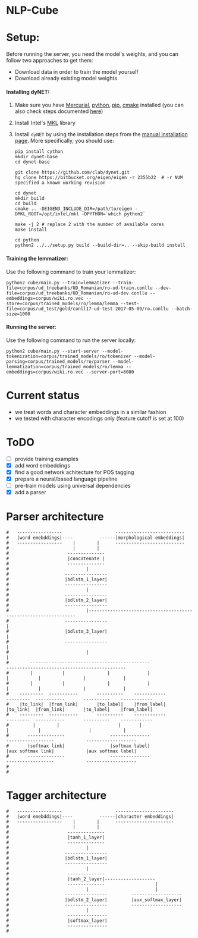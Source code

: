 # NLP-Cube

# Setup:

Before running the server, you need the model's weights, and you can follow two approaches to get them:
* Download data in order to train the model yourself
* Download already existing model weights 


#### Installing dyNET:

1. Make sure you have [Mercurial](https://www.mercurial-scm.org/wiki/Download), [python](https://www.python.org/downloads/), [pip](https://pip.pypa.io/en/stable/installing/), [cmake](https://cmake.org/install/) installed (you can also check steps documented [here](http://dynet.readthedocs.io/en/latest/python.html#installing-a-cutting-edge-and-or-gpu-version))
2. Install Intel's [MKL](https://software.seek.intel.com/performance-libraries) library
3. Install `dyNET` by using the installation steps from the [manual installation page](http://dynet.readthedocs.io/en/latest/python.html#manual-installation). More specifically, you should use:

    ```
    pip install cython
    mkdir dynet-base
    cd dynet-base

    git clone https://github.com/clab/dynet.git
    hg clone https://bitbucket.org/eigen/eigen -r 2355b22  # -r NUM specified a known working revision

    cd dynet
    mkdir build
    cd build
    cmake .. -DEIGEN3_INCLUDE_DIR=/path/to/eigen -DMKL_ROOT=/opt/intel/mkl -DPYTHON=`which python2`

    make -j 2 # replace 2 with the number of available cores
    make install

    cd python
    python2 ../../setup.py build --build-dir=.. --skip-build install
    ```
    

#### Training the lemmatizer:

Use the following command to train your lemmatizer:

```python2 cube/main.py --train=lemmatizer --train-file=corpus/ud_treebanks/UD_Romanian/ro-ud-train.conllu --dev-file=corpus/ud_treebanks/UD_Romanian/ro-ud-dev.conllu --embeddings=corpus/wiki.ro.vec --store=corpus/trained_models/ro/lemma/lemma --test-file=corpus/ud_test/gold/conll17-ud-test-2017-05-09/ro.conllu --batch-size=1000```

#### Running the server:

Use the following command to run the server locally:

```python2 cube/main.py --start-server --model-tokenization=corpus/trained_models/ro/tokenizer --model-parsing=corpus/trained_models/ro/parser --model-lemmatization=corpus/trained_models/ro/lemma --embeddings=corpus/wiki.ro.vec --server-port=8080```


# Current status
* we treat words and character embeddings in a similar fashion 
* we tested with character encodings only (feature cutoff is set at 100)

# ToDO
- [ ] provide training examples
- [x] add word embeddings
- [x] find a good network achitecture for POS tagging
- [x] prepare a neural/based language pipeline
- [ ] pre-train models using universal dependencies
- [x] add a parser

# Parser architecture
```
#   -----------------                    -------------------------- 
#   |word emebddings|----          ------|morphological embeddings|
#   -----------------    |        |      --------------------------
#                        |        |
#                      --------------
#                      |concatenate |
#                      --------------
#                             |
#                     ----------------
#                     |bdlstm_1_layer|
#                     ----------------
#                             |
#                     ----------------                  
#                     |bdlstm_2_layer| 
#                     ----------------                    
#                             |-----------------------------------------------------------------                          
#                     ----------------                                                         |
#                     |bdlstm_3_layer|                                                         |
#                     ----------------                                                         |
#                             |                                                                |
#        ---------------------------------------------                    ---------------------------------------------              
#        |           |                |              |                    |           |                |              |
#        |           |                |              |                    |           |                |              |
#    ---------  -----------       ----------    ------------          ---------  -----------       ----------    ------------
#    |to_link|  |from_link|       |to_label|    |from_label|          |to_link|  |from_link|       |to_label|    |from_label|
#    ---------  -----------       ----------    ------------          ---------  -----------       ----------    ------------
#         |        |                      |       |                       |           |                  |            |
#       --------------                 ---------------                  ------------------            -------------------
#       |softmax link|                 |softmax label|                  |aux softmax link|            |aux softmax label|
#       --------------                 ---------------                  ------------------            -------------------
#
#

```

# Tagger architecture

```
#   -----------------                    ---------------------- 
#   |word emebddings|----          ------|character embeddings|
#   -----------------    |        |      ----------------------
#                        |        |
#                      --------------
#                      |tanh_1_layer|
#                      --------------
#                             |
#                     ----------------
#                     |bdlstm_1_layer|
#                     ----------------
#                             |
#                      --------------                  
#                      |tanh_2_layer|-------------------
#                      --------------                   |
#                             |                         |
#                     ----------------         -------------------
#                     |bdlstm_2_layer|         |aux_softmax_layer|
#                     ----------------         -------------------
#                             |
#                      ---------------
#                      |softmax_layer|
#                      ---------------
#

```

